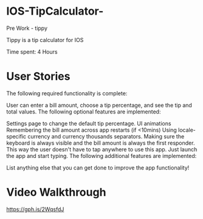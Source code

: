 # IOS-TipCalculator-
Pre Work - tippy

Tippy is a tip calculator for IOS

Time spent: 4 Hours



# User Stories
The following required functionality is complete:

 User can enter a bill amount, choose a tip percentage, and see the tip and total values.
The following optional features are implemented:

 Settings page to change the default tip percentage.
 UI animations
 Remembering the bill amount across app restarts (if <10mins)
 Using locale-specific currency and currency thousands separators.
 Making sure the keyboard is always visible and the bill amount is always the first responder. This way the user doesn't have to tap anywhere to use this app. Just launch the app and start typing.
The following additional features are implemented:

 List anything else that you can get done to improve the app functionality!
 
# Video Walkthrough

https://gph.is/2WqsfdJ
